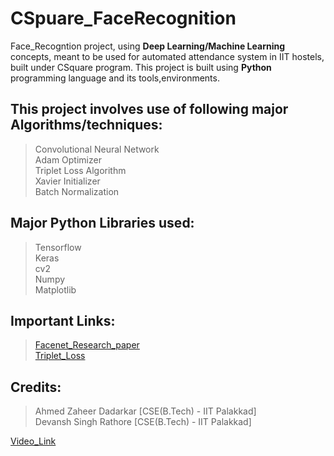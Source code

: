 # CSpuare_FaceRecognition
Face_Recogntion project, using **Deep Learning/Machine Learning** concepts, meant to be used for automated attendance system in IIT hostels, built under CSquare program. This project is built using **Python** programming language and its tools,environments.

## This project involves use of following major Algorithms/techniques:</br>
> Convolutional Neural Network</br>
> Adam Optimizer</br>
> Triplet Loss Algorithm</br>
> Xavier Initializer</br>
> Batch Normalization</br>

## Major Python Libraries used:</br>
> Tensorflow</br>
> Keras</br>
> cv2</br>
> Numpy</br>
> Matplotlib</br>

## Important Links:</br>
> [Facenet_Research_paper](https://arxiv.org/abs/1503.03832)</br>
> [Triplet_Loss](https://www.coursera.org/learn/convolutional-neural-networks/lecture/HuUtN/triplet-loss)</br>

## Credits:</br>
> Ahmed Zaheer Dadarkar [CSE(B.Tech) - IIT Palakkad]</br>
> Devansh Singh Rathore [CSE(B.Tech) - IIT Palakkad]</br>

[Video_Link](https://drive.google.com/open?id=1z0qv1Vu7Pv-E93XgLtstIbHOazcdJDKm)
